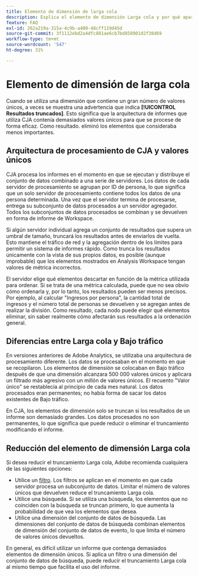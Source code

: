 ```yaml
---
title: Elemento de dimensión de larga cola
description: Explica el elemento de dimensión Larga cola y por qué aparece en los informes.
feature: FAQ
exl-id: 262a219a-315a-4c9b-a400-48cff119d45d
source-git-commit: 3f1112ebd2a4dfc881ae6cb7bd858901d2f38d69
workflow-type: tm+mt
source-wordcount: '547'
ht-degree: 31%

---
```


# Elemento de dimensión de larga cola

Cuando se utiliza una dimensión que contiene un gran número de valores únicos, a veces se muestra una advertencia que indica **[!UICONTROL Resultados truncados]**.  Esto significa que la arquitectura de informes que utiliza CJA contenía demasiados valores únicos para que se procese de forma eficaz. Como resultado. eliminó los elementos que consideraba menos importantes.

## Arquitectura de procesamiento de CJA y valores únicos

CJA procesa los informes en el momento en que se ejecutan y distribuye el conjunto de datos combinado a una serie de servidores. Los datos de cada servidor de procesamiento se agrupan por ID de persona, lo que significa que un solo servidor de procesamiento contiene todos los datos de una persona determinada. Una vez que el servidor termina de procesarse, entrega su subconjunto de datos procesados a un servidor agregador. Todos los subconjuntos de datos procesados se combinan y se devuelven en forma de informe de Workspace.

Si algún servidor individual agrega un conjunto de resultados que supera un umbral de tamaño, truncará los resultados antes de enviarlos de vuelta. Esto mantiene el tráfico de red y la agregación dentro de los límites para permitir un sistema de informes rápido.  Como trunca los resultados únicamente con la vista de sus propios datos, es posible (aunque improbable) que los elementos mostrados en Analysis Workspace tengan valores de métrica incorrectos.

El servidor elige qué elementos descartar en función de la métrica utilizada para ordenar.  Si se trata de una métrica calculada, puede que no sea obvio cómo ordenarla y, por lo tanto, los resultados pueden ser menos precisos.  Por ejemplo, al calcular &quot;Ingresos por persona&quot;, la cantidad total de ingresos y el número total de personas se devuelven y se agregan antes de realizar la división. Como resultado, cada nodo puede elegir qué elementos eliminar, sin saber realmente cómo afectarán sus resultados a la ordenación general.

## Diferencias entre Larga cola y Bajo tráfico

En versiones anteriores de Adobe Analytics, se utilizaba una arquitectura de procesamiento diferente. Los datos se procesaban en el momento en que se recopilaron. Los elementos de dimensión se colocaban en Bajo tráfico después de que una dimensión alcanzara 500 000 valores únicos y aplicara un filtrado más agresivo con un millón de valores únicos. El recuento &quot;Valor único&quot; se restablecía al principio de cada mes natural. Los datos procesados eran permanentes; no había forma de sacar los datos existentes de Bajo tráfico.

En CJA, los elementos de dimensión solo se truncan si los resultados de un informe son demasiado grandes. Los datos procesados no son permanentes, lo que significa que puede reducir o eliminar el truncamiento modificando el informe.

## Reducción del elemento de dimensión Larga cola

Si desea reducir el truncamiento Larga cola, Adobe recomienda cualquiera de las siguientes opciones:

* Utilice un [filtro](/help/components/filters/create-filters.md). Los filtros se aplican en el momento en que cada servidor procesa un subconjunto de datos. Limitar el número de valores únicos que devuelven reduce el truncamiento Larga cola.
* Utilice una búsqueda. Si se utiliza una búsqueda, los elementos que no coinciden con la búsqueda se truncan primero, lo que aumenta la probabilidad de que vea los elementos que desea.
* Utilice una dimensión del conjunto de datos de búsqueda. Las dimensiones del conjunto de datos de búsqueda combinan elementos de dimensión del conjunto de datos de evento, lo que limita el número de valores únicos devueltos.

En general, es difícil utilizar un informe que contenga demasiados elementos de dimensión únicos. Si aplica un filtro o una dimensión del conjunto de datos de búsqueda, puede reducir el truncamiento Larga cola al mismo tiempo que facilita el uso del informe.
